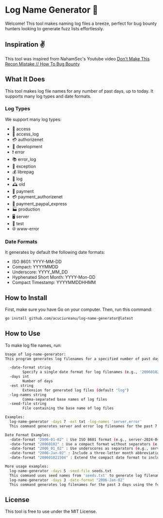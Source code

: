 # Log Name Generator 🌈

Welcome! This tool makes naming log files a breeze, perfect for bug bounty hunters looking to generate fuzz lists effortlessly.

## Inspiration :v:

This tool was inspired from NahamSec's Youtube video [Don't Make This Recon Mistake // How To Bug Bounty](https://www.youtube.com/watch?v=YbIEXJhZxUk)

## What It Does

This tool makes log file names for any number of past days, up to today. It supports many log types and date formats.

### Log Types

We support many log types:

- 🚪 access
- 📜 access_log
- 💳 authorizenet
- 🔧 development
- ❗ error
- 📚 error_log
- 🚨 exception
- 💰 librepag
- 📝 log
- 🕰 old
- 💸 payment
- 💳 payment_authorizenet
- 🛒 payment_paypal_express
- 🏭 production
- 🖥 server
- 🧪 test
- 🌐 www-error

### Date Formats

It generates by default the following date formats:

- ISO 8601: YYYY-MM-DD
- Compact: YYYYMMDD
- Underscore: YYYY_MM_DD
- Hyphenated Short Month: YYYY-Mon-DD
- Compact Timestamp: YYYYMMDDHHMM

## How to Install

First, make sure you have Go on your computer. Then, run this command:

```bash
go install github.com/acuciureanu/log-name-generator@latest
```

## How to Use

To make log file names, run:

```bash
Usage of log-name-generator:
This program generates log filenames for a specified number of past days based on provided seed names or defaults.

  -date-format string
        Specify a single date format for log filenames (e.g., '20060102' for YYYYMMDD). See usage for more examples.
  -days int
        Number of days
  -ext string
        Extension for generated log files (default "log")
  -log-names string
        Comma-separated base names of log files
  -seed-file string
        File containing the base name of log files

Examples:
  log-name-generator -days 7 -ext txt -log-names 'server,error'
  This command generates server and error log filenames for the past 7 days with a .txt extension.

Date Format Examples:
  -date-format "2006-01-02" : Use ISO 8601 format (e.g., server-2024-04-02.log)
  -date-format "20060102" : Use a compact format without separators (e.g., server-20240402.log)
  -date-format "2006_01_02" : Use underscores as separators (e.g., server-2024_04_02.log)
  -date-format "2006-Jan-02" : Include a three-letter month abbreviation (e.g., server-2024-Apr-02.log)
  -date-format "200601021504" : Extend the compact date format to include hours and minutes (e.g., server-202404021530.log)

More usage examples:
  log-name-generator -days 5 -seed-file seeds.txt
  This command uses seed names from 'seeds.txt' to generate log filenames for the past 5 days.
  log-name-generator -days 3 -date-format "2006-Jan-02"
  This command generates log filenames for the past 3 days using the format with a three-letter month abbreviation.
```

## License

This tool is free to use under the MIT License.
